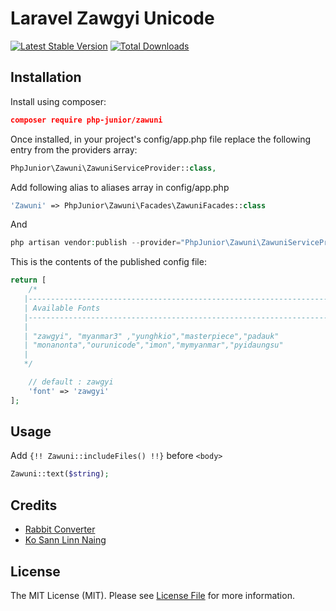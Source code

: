 # Laravel Zawgyi Unicode

[![Latest Stable Version](https://poser.pugx.org/php-junior/zawuni/v/stable)](https://packagist.org/packages/php-junior/zawuni)
[![Total Downloads](https://poser.pugx.org/php-junior/zawuni/downloads)](https://packagist.org/packages/php-junior/zawuni)

## Installation

Install using composer:
```json
composer require php-junior/zawuni
```

Once installed, in your project's config/app.php file replace the following entry from the providers array:

```php
PhpJunior\Zawuni\ZawuniServiceProvider::class,
```

Add following alias to aliases array in config/app.php
```php
'Zawuni' => PhpJunior\Zawuni\Facades\ZawuniFacades::class
```

And 
```php 
php artisan vendor:publish --provider="PhpJunior\Zawuni\ZawuniServiceProvider"
```
This is the contents of the published config file:

```php
return [
    /*
   |--------------------------------------------------------------------------
   | Available Fonts
   |--------------------------------------------------------------------------
   |
   | "zawgyi", "myanmar3" ,"yunghkio","masterpiece","padauk"
   | "monanonta","ourunicode","imon","mymyanmar","pyidaungsu"
   |
   */

    // default : zawgyi
    'font' => 'zawgyi'
];
```

## Usage

Add `{!! Zawuni::includeFiles() !!}` before `<body>`

```php
Zawuni::text($string);
```

## Credits

- [Rabbit Converter](https://github.com/Rabbit-Converter/Rabbit-PHP)
- [Ko Sann Linn Naing](https://github.com/sanlinnaing/php-myanmar-encoding-checker)

## License

The MIT License (MIT). Please see [License File](LICENSE.md) for more information.  
